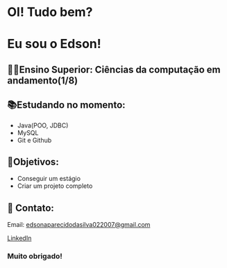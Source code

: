 # OI! Tudo bem?
# Eu sou o Edson!

## 👨‍🎓Ensino Superior: Ciências da computação em andamento(1/8)

## 📚Estudando no momento:

- Java(POO, JDBC)
- MySQL
- Git e Github

## 🎯Objetivos:

- Conseguir um estágio
- Criar um projeto completo

## 📲 Contato:
Email: edsonaparecidodasilva022007@gmail.com

[LinkedIn](https://www.linkedin.com/in/edson-aparecido-da-silva-a7b095328/)

### Muito obrigado!
  
